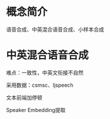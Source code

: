 # 概念简介
语音合成、中英混合语音合成、小样本合成

# 中英混合语音合成
难点：一致性，中英文衔接不自然

采用数据：csmsc、ljspeech

文本前端加停顿

Speaker Embedding提取
